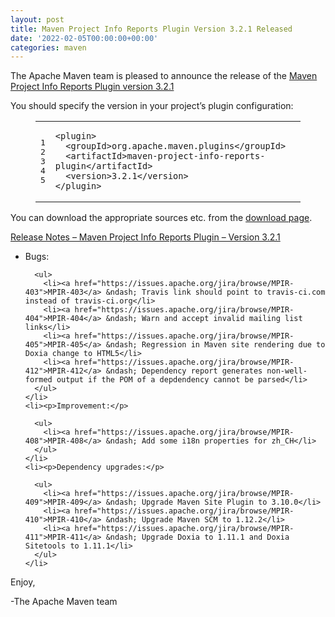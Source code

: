 ```yaml
---
layout: post
title: Maven Project Info Reports Plugin Version 3.2.1 Released
date: '2022-02-05T00:00:00+00:00'
categories: maven
---
```

<div class="entry-content"><p>The Apache Maven team is pleased to announce the release of the
  <a href="https://maven.apache.org/plugins/maven-project-info-reports-plugin/">Maven Project Info Reports Plugin version 3.2.1</a></p>

  <p>You should specify the version in your project&rsquo;s plugin configuration:</p>

  <figure class='code'><figcaption><span></span></figcaption><div class="highlight"><table><tr><td class="gutter"><pre class="line-numbers"><span class='line-number'>1</span>
<span class='line-number'>2</span>
<span class='line-number'>3</span>
<span class='line-number'>4</span>
<span class='line-number'>5</span>
</pre></td><td class='code'><pre><code class='xml'><span class='line'><span class="nt">&lt;plugin&gt;</span>
</span><span class='line'>  <span class="nt">&lt;groupId&gt;</span>org.apache.maven.plugins<span class="nt">&lt;/groupId&gt;</span>
</span><span class='line'>  <span class="nt">&lt;artifactId&gt;</span>maven-project-info-reports-plugin<span class="nt">&lt;/artifactId&gt;</span>
</span><span class='line'>  <span class="nt">&lt;version&gt;</span>3.2.1<span class="nt">&lt;/version&gt;</span>
</span><span class='line'><span class="nt">&lt;/plugin&gt;</span>
</span></code></pre></td></tr></table></div></figure>


  <p>You can download the appropriate sources etc. from the
    <a href="https://maven.apache.org/plugins/maven-project-info-reports-plugin/download.cgi">download page</a>.</p>

  <!-- more -->


  <p></p>

  <p><a href="https://issues.apache.org/jira/secure/ReleaseNote.jspa?projectId=12317821&amp;version=12351375">Release Notes &ndash; Maven Project Info Reports Plugin &ndash; Version 3.2.1</a></p>

  <ul>
    <li><p>Bugs:</p>

      <ul>
        <li><a href="https://issues.apache.org/jira/browse/MPIR-403">MPIR-403</a> &ndash; Travis link should point to travis-ci.com instead of travis-ci.org</li>
        <li><a href="https://issues.apache.org/jira/browse/MPIR-404">MPIR-404</a> &ndash; Warn and accept invalid mailing list links</li>
        <li><a href="https://issues.apache.org/jira/browse/MPIR-405">MPIR-405</a> &ndash; Regression in Maven site rendering due to Doxia change to HTML5</li>
        <li><a href="https://issues.apache.org/jira/browse/MPIR-412">MPIR-412</a> &ndash; Dependency report generates non-well-formed output if the POM of a depdendency cannot be parsed</li>
      </ul>
    </li>
    <li><p>Improvement:</p>

      <ul>
        <li><a href="https://issues.apache.org/jira/browse/MPIR-408">MPIR-408</a> &ndash; Add some i18n properties for zh_CH</li>
      </ul>
    </li>
    <li><p>Dependency upgrades:</p>

      <ul>
        <li><a href="https://issues.apache.org/jira/browse/MPIR-409">MPIR-409</a> &ndash; Upgrade Maven Site Plugin to 3.10.0</li>
        <li><a href="https://issues.apache.org/jira/browse/MPIR-410">MPIR-410</a> &ndash; Upgrade Maven SCM to 1.12.2</li>
        <li><a href="https://issues.apache.org/jira/browse/MPIR-411">MPIR-411</a> &ndash; Upgrade Doxia to 1.11.1 and Doxia Sitetools to 1.11.1</li>
      </ul>
    </li>
  </ul>


  <p>Enjoy,</p>

  <p>-The Apache Maven team</p>
</div>
